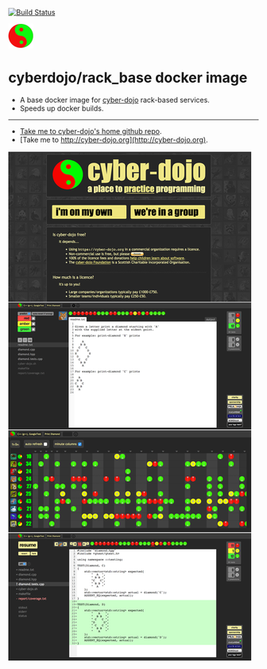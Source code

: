 
[![Build Status](https://travis-ci.org/cyber-dojo/rack_base.svg?branch=master)](https://travis-ci.org/cyber-dojo/rack_base)

<img src="https://raw.githubusercontent.com/cyber-dojo/nginx/master/images/home_page_logo.png"
alt="cyber-dojo yin/yang logo" width="50px" height="50px"/>

# cyberdojo/rack_base docker image

- A base docker image for [cyber-dojo](http://cyber-dojo.org) rack-based services.
- Speeds up docker builds.

- - - -

* [Take me to cyber-dojo's home github repo](https://github.com/cyber-dojo/cyber-dojo).
* [Take me to http://cyber-dojo.org](http://cyber-dojo.org).

![cyber-dojo.org home page](https://github.com/cyber-dojo/cyber-dojo/blob/master/shared/home_page_snapshot.png)
